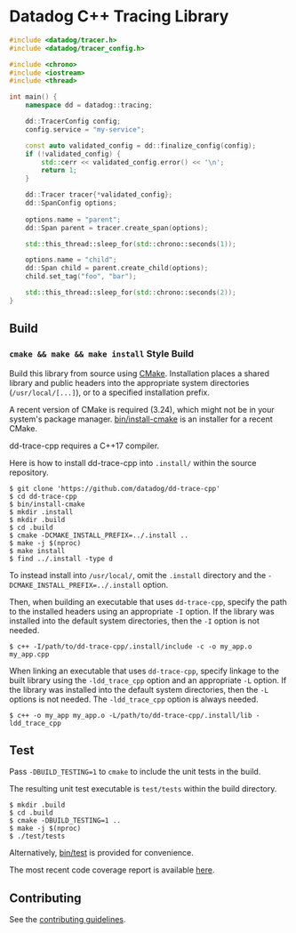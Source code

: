 Datadog C++ Tracing Library
===========================
```c++
#include <datadog/tracer.h>
#include <datadog/tracer_config.h>

#include <chrono>
#include <iostream>
#include <thread>

int main() {
    namespace dd = datadog::tracing;

    dd::TracerConfig config;
    config.service = "my-service";

    const auto validated_config = dd::finalize_config(config);
    if (!validated_config) {
        std::cerr << validated_config.error() << '\n';
        return 1;
    }

    dd::Tracer tracer{*validated_config};
    dd::SpanConfig options;
    
    options.name = "parent";
    dd::Span parent = tracer.create_span(options);

    std::this_thread::sleep_for(std::chrono::seconds(1));

    options.name = "child";
    dd::Span child = parent.create_child(options);
    child.set_tag("foo", "bar");

    std::this_thread::sleep_for(std::chrono::seconds(2));
}
```

Build
-----
### `cmake && make && make install` Style Build
Build this library from source using [CMake][1]. Installation places a shared
library and public headers into the appropriate system directories
(`/usr/local/[...]`), or to a specified installation prefix.

A recent version of CMake is required (3.24), which might not be in your
system's package manager. [bin/install-cmake](bin/install-cmake) is an installer
for a recent CMake.

dd-trace-cpp requires a C++17 compiler.

Here is how to install dd-trace-cpp into `.install/` within the source
repository.
```console
$ git clone 'https://github.com/datadog/dd-trace-cpp'
$ cd dd-trace-cpp
$ bin/install-cmake
$ mkdir .install
$ mkdir .build
$ cd .build
$ cmake -DCMAKE_INSTALL_PREFIX=../.install ..
$ make -j $(nproc)
$ make install
$ find ../.install -type d
```

To instead install into `/usr/local/`, omit the `.install` directory and the
`-DCMAKE_INSTALL_PREFIX=../.install` option.

Then, when building an executable that uses `dd-trace-cpp`, specify the path to
the installed headers using an appropriate `-I` option.  If the library was
installed into the default system directories, then the `-I` option is not
needed.
```console
$ c++ -I/path/to/dd-trace-cpp/.install/include -c -o my_app.o my_app.cpp
```

When linking an executable that uses `dd-trace-cpp`, specify linkage to the
built library using the `-ldd_trace_cpp` option and an appropriate `-L` option.
If the library was installed into the default system directories, then the `-L`
options is not needed. The `-ldd_trace_cpp` option is always needed.
```console
$ c++ -o my_app my_app.o -L/path/to/dd-trace-cpp/.install/lib -ldd_trace_cpp
```

Test
----
Pass `-DBUILD_TESTING=1` to `cmake` to include the unit tests in the build.

The resulting unit test executable is `test/tests` within the build directory.
```console
$ mkdir .build
$ cd .build
$ cmake -DBUILD_TESTING=1 ..
$ make -j $(nproc)
$ ./test/tests
```

Alternatively, [bin/test](bin/test) is provided for convenience.

The most recent code coverage report is available [here][2].

Contributing
------------
See the [contributing guidelines](CONTRIBUTING.md).

[1]: https://cmake.org/
[2]: https://datadog.github.io/dd-trace-cpp/datadog

